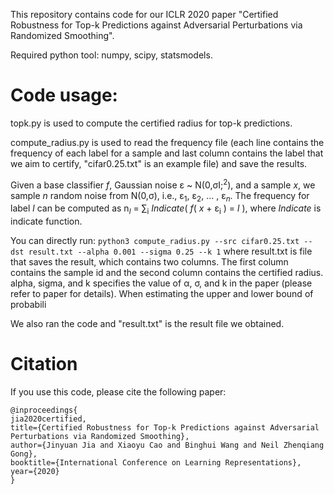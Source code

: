 This repository contains code for our ICLR 2020 paper "Certified Robustness for Top-k Predictions against Adversarial Perturbations via Randomized Smoothing".

Required python tool: numpy, scipy, statsmodels. 

# Code usage: 

topk.py is used to compute the certified radius for top-k predictions. 

compute_radius.py is used to read the frequency file (each line contains the frequency of each label for a sample and last column contains the label that we aim to certify, "cifar0.25.txt" is an example file) and save the results. 

Given a base classifier _f_, Gaussian noise &epsilon; ~ N(0,&sigma;I;<sup>2</sup>), and a sample _x_, we sample _n_ random noise from N(0,&sigma;), i.e., &epsilon;<sub>1</sub>, &epsilon;<sub>2</sub>, ... , &epsilon;<sub>_n_</sub>. The frequency for label _l_ can be computed as n<sub>_l_</sub> = &sum;<sub>i</sub> _Indicate_( _f_( _x_ + &epsilon;<sub>i</sub> ) = _l_ ), where _Indicate_ is indicate function. 

You can directly run:
``` python3 compute_radius.py --src cifar0.25.txt --dst result.txt --alpha 0.001 --sigma 0.25 --k 1 ``` 
where result.txt is file that saves the result, which contains two columns. The first column contains the sample id and the second column contains the certified radius. alpha, sigma, and k specifies the value of &alpha;, &sigma;, and k in the paper (please refer to paper for details). When estimating the upper and lower bound of probabili

We also ran the code and "result.txt" is the result file we obtained. 

# Citation 

If you use this code, please cite the following paper: 

```
@inproceedings{
jia2020certified,
title={Certified Robustness for Top-k Predictions against Adversarial Perturbations via Randomized Smoothing},
author={Jinyuan Jia and Xiaoyu Cao and Binghui Wang and Neil Zhenqiang Gong},
booktitle={International Conference on Learning Representations},
year={2020}
}
```
